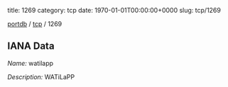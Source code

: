 title: 1269
category: tcp
date: 1970-01-01T00:00:00+0000
slug: tcp/1269

[portdb](/) / [tcp](/category/tcp.html) / 1269


## IANA Data

_Name:_ watilapp

_Description:_ WATiLaPP

